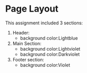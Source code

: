 # Page Layout
This assignment included 3 sections:
1. Header:
    - background color:Lightblue
2. Main Section:
    - background color:Lightviolet
    - background color:Darkviolet
3. Footer section:
    - background color:Violet
